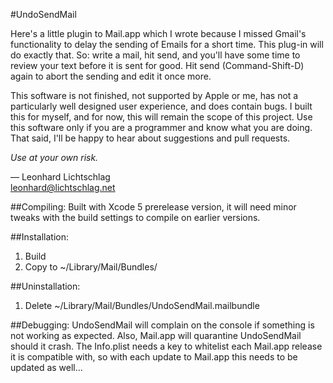 #UndoSendMail

Here's a little plugin to Mail.app which I wrote because I missed Gmail's functionality to delay the sending of Emails for a short time.
This plug-in will do exactly that.
So: write a mail, hit send, and you'll have some time to review your text before it is sent for good. 
Hit send (Command-Shift-D) again to abort the sending and edit it once more.

This software is not finished, not supported by Apple or me, has not a particularly well designed user experience, and does contain bugs.
I built this for myself, and for now, this will remain the scope of this project. 
Use this software only if you are a programmer and know what you are doing.
That said, I'll be happy to hear about suggestions and pull requests.

*Use at your own risk.*

— Leonhard Lichtschlag <br />leonhard@lichtschlag.net


##Compiling:
Built with Xcode 5 prerelease version, it will need minor tweaks with the build settings to compile on earlier versions.


##Installation:
1. Build
2. Copy to ~/Library/Mail/Bundles/


##Uninstallation:
1. Delete ~/Library/Mail/Bundles/UndoSendMail.mailbundle


##Debugging:
UndoSendMail will complain on the console if something is not working as expected. 
Also, Mail.app will quarantine UndoSendMail should it crash.
The Info.plist needs a key to whitelist each Mail.app release it is compatible with, so with each update to Mail.app this needs to be updated as well...
